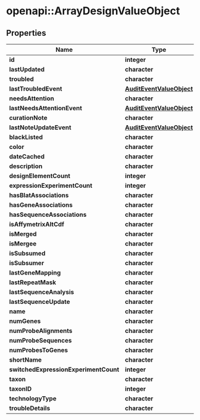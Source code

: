 # openapi::ArrayDesignValueObject


## Properties
Name | Type | Description | Notes
------------ | ------------- | ------------- | -------------
**id** | **integer** |  | [optional] 
**lastUpdated** | **character** |  | [optional] 
**troubled** | **character** |  | [optional] 
**lastTroubledEvent** | [**AuditEventValueObject**](AuditEventValueObject.md) |  | [optional] 
**needsAttention** | **character** |  | [optional] 
**lastNeedsAttentionEvent** | [**AuditEventValueObject**](AuditEventValueObject.md) |  | [optional] 
**curationNote** | **character** |  | [optional] 
**lastNoteUpdateEvent** | [**AuditEventValueObject**](AuditEventValueObject.md) |  | [optional] 
**blackListed** | **character** |  | [optional] 
**color** | **character** |  | [optional] 
**dateCached** | **character** |  | [optional] 
**description** | **character** |  | [optional] 
**designElementCount** | **integer** |  | [optional] 
**expressionExperimentCount** | **integer** |  | [optional] 
**hasBlatAssociations** | **character** |  | [optional] 
**hasGeneAssociations** | **character** |  | [optional] 
**hasSequenceAssociations** | **character** |  | [optional] 
**isAffymetrixAltCdf** | **character** |  | [optional] 
**isMerged** | **character** |  | [optional] 
**isMergee** | **character** |  | [optional] 
**isSubsumed** | **character** |  | [optional] 
**isSubsumer** | **character** |  | [optional] 
**lastGeneMapping** | **character** |  | [optional] 
**lastRepeatMask** | **character** |  | [optional] 
**lastSequenceAnalysis** | **character** |  | [optional] 
**lastSequenceUpdate** | **character** |  | [optional] 
**name** | **character** |  | [optional] 
**numGenes** | **character** |  | [optional] 
**numProbeAlignments** | **character** |  | [optional] 
**numProbeSequences** | **character** |  | [optional] 
**numProbesToGenes** | **character** |  | [optional] 
**shortName** | **character** |  | [optional] 
**switchedExpressionExperimentCount** | **integer** |  | [optional] 
**taxon** | **character** |  | [optional] 
**taxonID** | **integer** |  | [optional] 
**technologyType** | **character** |  | [optional] 
**troubleDetails** | **character** |  | [optional] 


